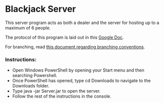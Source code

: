 # Blackjack Server

This server program acts as both a dealer and the server for hosting up to a maximum of 6 people.

The protocol of this program is laid out in this [Google Doc](https://docs.google.com/document/d/1TitWhC7pa1LwOa1-9aaW1HGAJzgxTehDEKdn49hRspE/edit#).

For branching, read [this document regarding branching conventions](https://gist.github.com/digitaljhelms/4287848).

### Instructions:
 - Open Windows PowerShell by opening your Start menu and then searching Powershell.
 - Once PowerShell has opened, type cd Downloads to navigate to the Downloads folder.
 - Type java -jar Server.jar to open the server.
 - Follow the rest of the instructions in the console.